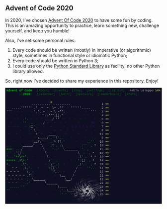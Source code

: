 ## Advent of Code 2020

In 2020, I've chosen [Advent Of Code 2020](http://adventofcode.com/2020) to have some fun by coding.
This is an amazing opportunity to practice, learn something new, challenge yourself, and keep you humble!

Also, I've set some personal rules:
1. Every code should be written (mostly) in imperative (or algorithmic) style, sometimes in functional style or idiomatic Python;
2. Every code should be written in Python 3;
3. I could use only the [Python Standard Library](https://docs.python.org/3/library/) as facility, no other Python library allowed.

So, right now I've decided to share my experience in this repository. Enjoy! 

![Advent Of Code 2020 completed!](https://github.com/fabiogaluppo/AdventOfCode2020/raw/master/images/AdventOfCode2020.png)